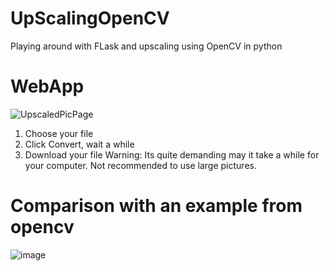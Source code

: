 # UpScalingOpenCV
Playing around with FLask and upscaling using OpenCV in python
# WebApp
![UpscaledPicPage](https://github.com/user-attachments/assets/4587c5b5-5d96-4020-855f-f6cbd710e169)
1. Choose your file
2. Click Convert, wait a while
3. Download your file
Warning: Its quite demanding may it take a while for your computer. Not recommended to use large pictures.

# Comparison with an example from opencv
![image](https://github.com/user-attachments/assets/d8e84d8d-0103-497e-ad20-58f0f6826d10)
